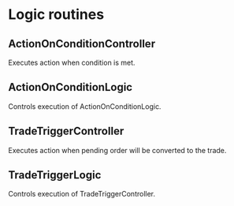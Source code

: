 # Logic routines

## ActionOnConditionController

Executes action when condition is met.

## ActionOnConditionLogic

Controls execution of ActionOnConditionLogic.

## TradeTriggerController

Executes action when pending order will be converted to the trade.

## TradeTriggerLogic

Controls execution of TradeTriggerController.